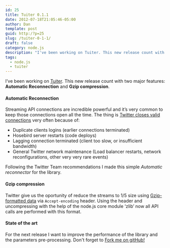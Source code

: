 ```yaml
---
id: 25
title: Tuiter 0.1.1
date: 2012-07-18T21:05:46-05:00
author: Dan
template: post
guid: http:/?p=25
slug: /tuiter-0-1-1/
draft: false
category: node.js
description: "I've been working on Tuiter. This new release count with two major features: **Automatic Reconnection** and **Gzip compression**."
tags:
  - node.js
  - tuiter
---
```

I&#8217;ve been working on <a href="https://github.com/danzajdband/Tuiter" target="_blank">Tuiter</a>. This new release count with two major features: **Automatic Reconnection** and **Gzip compression**.

#### Automatic Reconnection

Streaming API connections are incredible powerful and it&#8217;s very common to keep those connections open all the time. The thing is <a href="https://dev.twitter.com/docs/streaming-api/concepts#connecting" target="_blank">Twitter closes valid connections</a> very often because of:

  * Duplicate clients logins (earlier connections terminated)
  * Hosebird server restarts (code deploys)
  * Lagging connection terminated (client too slow, or insufficient bandwidth)
  * General Twitter network maintenance (Load balancer restarts, network reconfigurations, other very very rare events)

Following the Twitter Team recommendations I made this simple _Automatic reconnector_ for the library.

#### Gzip compression

Twitter give us the oportunity of reduce the streams to 1/5 size using <a href="https://dev.twitter.com/docs/streaming-api/concepts#gzip-compression" target="_blank">Gzip-formatted data</a> via `Accept-encoding` header. Using the header and uncompressing with the help of the node.js core module &#8216;zlib&#8217; now all API calls are performed with this format.

#### State of the art

For the next release I want to improve the performance of the library and the parameters pre-processing. Don't forget to <a href="https://github.com/danzajdband/Tuiter" target="_blank">Fork me on gitHub!</a>